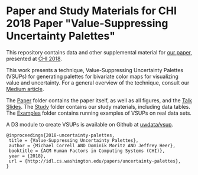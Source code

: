 # Paper and Study Materials for CHI 2018 Paper "Value-Suppressing Uncertainty Palettes"

This repository contains data and other supplemental material for [our paper](http://idl.cs.washington.edu/papers/uncertainty-palettes), presented at [CHI 2018](https://chi2018.acm.org).

This work presents a technique, Value-Suppressing Uncertainty Palettes (VSUPs) for generating palettes for bivariate color maps for visualizing value and uncertainty. For a general overview of the technique, consult our [Medium article](https://medium.com/@uwdata/value-suppressing-uncertainty-palettes-426130122ce9).

The [Paper](paper/) folder contains the paper itself, as well as all figures, and the [Talk Slides](paper/slides.pdf).
The [Study](study/) folder contains our study materials, including data tables.
The [Examples](examples/) folder contains running examples of VSUPs on real data sets.

A D3 module to create VSUPs is available on Github at [uwdata/vsup](https://github.com/uwdata/vsup).

```
@inproceedings{2018-uncertainty-palettes,
 title = {Value-Suppressing Uncertainty Palettes},
 author = {Michael Correll AND Dominik Moritz AND Jeffrey Heer},
 booktitle = {ACM Human Factors in Computing Systems (CHI)},
 year = {2018},
 url = {http://idl.cs.washington.edu/papers/uncertainty-palettes},
}
```
